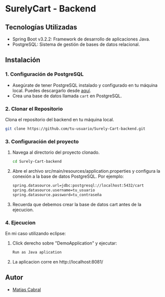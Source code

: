 # SurelyCart - Backend

## Tecnologías Utilizadas
- Spring Boot v3.2.2: Framework de desarrollo de aplicaciones Java.
- PostgreSQL: Sistema de gestión de bases de datos relacional.

## Instalación

### 1. Configuración de PostgreSQL
   - Asegúrate de tener PostgreSQL instalado y configurado en tu máquina local. Puedes descargarlo desde [aquí](https://www.postgresql.org/download/).
   - Crea una base de datos llamada `cart` en PostgreSQL.

### 2. Clonar el Repositorio
   Clona el repositorio del backend en tu máquina local.
   ```bash
   git clone https://github.com/tu-usuario/Surely-Cart-backend.git
   ```
### 3. Configuración del proyecto
1. Navega al directorio del proyecto clonado.
   ```bash
   cd Surely-Cart-backend
2. Abre el archivo src/main/resources/application.properties y configura la conexión a la base de datos PostgreSQL. Por ejemplo:
    ```bash
    spring.datasource.url=jdbc:postgresql://localhost:5432/cart
    spring.datasource.username=tu_usuario
    spring.datasource.password=tu_contraseña
3. Recuerda que debemos crear la base de datos cart antes de la ejecucion.
### 4. Ejecucion
En mi caso utilizando eclipse:
1. Click derecho sobre "DemoApplication"  y ejecutar:
   ```bash
   Run as Java aplication
2. La aplicacion corre en http://localhost:8081/  

## Autor
- [Matias Cabral](https://github.com/MatiasCabral1)
